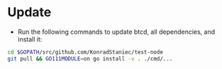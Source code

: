 # Update

* Run the following commands to update btcd, all dependencies, and install it:

```bash
cd $GOPATH/src/github.com/KonradStaniec/test-node
git pull && GO111MODULE=on go install -v . ./cmd/...
```
